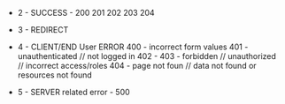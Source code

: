 <!-- 

    User accounts:  b@b.com, pw: password
                    s@s.com, pw: password

 -->

<!-- 

Crud operations (in database)
    create
    read 
    update 
    delete

 -->

 <!-- Request methods
        GET - read
        POST - create
        PUT/PATCH - update
        DELETE

        OPTIONS  // backend/server is checking if our browser has permission to access api or not
        
  -->

  <!-- STATUS CODE-->

- 2 - SUCCESS -
    200
    201
    202
    203
    204

- 3 - REDIRECT

- 4 - CLIENT/END User ERROR
    400 - incorrect form values
    401 - unauthenticated // not logged in
    402 - 
    403 - forbidden // unauthorized // incorrect access/roles
    404 - page not foun // data not found or resources not found
    
- 5 - SERVER related error -
    500